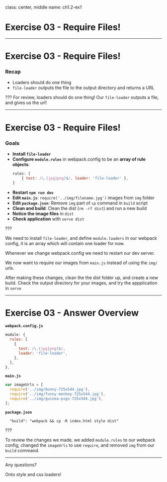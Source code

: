 class: center, middle
name: ch1.2-ex1

# Exercise 03 - Require Files!

---

# Exercise 03 - Require Files!

### Recap

- Loaders should do one thing
- `file-loader` outputs the file to the output directory and returns a URL

???
For review, loaders should do one thing!  Our `file-loader` outputs a file, and gives us the url!

---
# Exercise 03 - Require Files!

### Goals

- **Install `file-loader`**
- **Configure `module.rules`** in webpack.config to be an **array of rule objects**:
    ```js
    rules: [
        { test: /\.(jpg|png)$/, loader: 'file-loader' },
    ]
    ```
- **Restart `npm run dev`**
- **Edit `main.js`**: `require('../img/filename.jpg')` images from `img` folder
- **Edit `package.json`**: Remove `img` part of `cp` command in `build` script
- **Clean and build**: Clean the dist (`rm -rf dist`) and run a new build
- **Notice the image files** in `dist`
- **Check application** with `serve dist`

???

We need to install `file-loader`, and define `module.loaders` in our webpack config, it is an array which will contain one loader for now.

Whenever we change webpack.config we need to restart our dev server.

We now want to require our images from `main.js` instead of using the `img/` urls.

After making these changes, clean the the dist folder up, and create a new build.  Check the output directory for your images, and try the appplication in `serve`

---

# Exercise 03 - Answer Overview

**`webpack.config.js`**

```js
module: {
  rules: [
    {
      test: /\.(jpg|png)$/,
      loader: 'file-loader',
    },
  ],
},
```

**`main.js`**

```js
var imageUrls = [
  require('../img/bunny-725x544.jpg'),
  require('../img/funny-monkey-725x544.jpg'),
  require('../img/guinea-pigs-725x544.jpg'),
];
```

**`package.json`**
```
  "build": "webpack && cp -R index.html style dist"
```

???

To review the changes we made, we added `module.rules` to our webpack config, changed the `imageUrls` to use `require`, and removed `img` from our `build` command.

-------

Any questions?

Onto style and css loaders!
